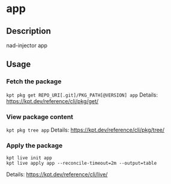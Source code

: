 # app

## Description
nad-injector app

## Usage

### Fetch the package
`kpt pkg get REPO_URI[.git]/PKG_PATH[@VERSION] app`
Details: https://kpt.dev/reference/cli/pkg/get/

### View package content
`kpt pkg tree app`
Details: https://kpt.dev/reference/cli/pkg/tree/

### Apply the package
```
kpt live init app
kpt live apply app --reconcile-timeout=2m --output=table
```
Details: https://kpt.dev/reference/cli/live/
